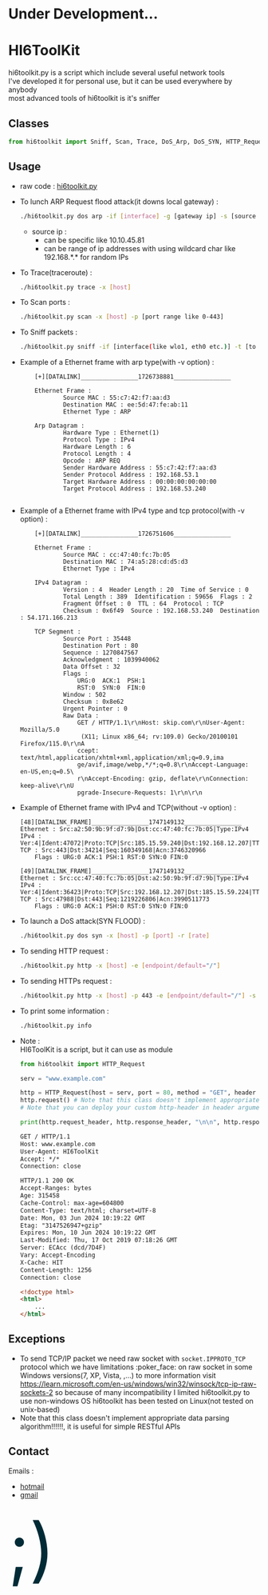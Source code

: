 # Under Development...
# HI6ToolKit
hi6toolkit.py is a script which include several useful network tools  
I've developed it for personal use, but it can be used everywhere by anybody  
most advanced tools of hi6toolkit is it's sniffer

## Classes
``` python
from hi6toolkit import Sniff, Scan, Trace, DoS_Arp, DoS_SYN, HTTP_Request, Tunnel
```

## Usage
- raw code :
    [hi6toolkit.py](https://raw.githubusercontent.com/HI6Cypher/HI6ToolKit/main/hi6toolkit.py)

- To lunch ARP Request flood attack(it downs local gateway) :
    ``` bash
    ./hi6toolkit.py dos arp -if [interface] -g [gateway ip] -s [source ip] -sm [mac address]
    ```
    - source ip :
        - can be specific like 10.10.45.81
        - can be range of ip addresses with using wildcard char like 192.168.\*.\* for random IPs

- To Trace(traceroute) :
    ``` bash
    ./hi6toolkit.py trace -x [host]
    ```

- To Scan ports :
    ``` bash
    ./hi6toolkit.py scan -x [host] -p [port range like 0-443]
    ```

- To Sniff packets :
    ``` bash
    ./hi6toolkit.py sniff -if [interface(like wlo1, eth0 etc.)] -t [to store in file]
    ```

- Example of a Ethernet frame with arp type(with -v option) :
    ``` text
        [+][DATALINK]________________1726738881________________

        Ethernet Frame :
                Source MAC : 55:c7:42:f7:aa:d3
                Destination MAC : ee:5d:47:fe:ab:11
                Ethernet Type : ARP

        Arp Datagram :
                Hardware Type : Ethernet(1)
                Protocol Type : IPv4
                Hardware Length : 6
                Protocol Length : 4
                Opcode : ARP REQ
                Sender Hardware Address : 55:c7:42:f7:aa:d3
                Sender Protocol Address : 192.168.53.1
                Target Hardware Address : 00:00:00:00:00:00
                Target Protocol Address : 192.168.53.240


    ```

- Example of a Ethernet frame with IPv4 type and tcp protocol(with -v option) :
    ``` text
        [+][DATALINK]________________1726751606________________

        Ethernet Frame :
                Source MAC : cc:47:40:fc:7b:05
                Destination MAC : 74:a5:28:cd:d5:d3
                Ethernet Type : IPv4

        IPv4 Datagram :
                Version : 4  Header Length : 20  Time of Service : 0
                Total Length : 389  Identification : 59656  Flags : 2
                Fragment Offset : 0  TTL : 64  Protocol : TCP
                Checksum : 0x6f49  Source : 192.168.53.240  Destination : 54.171.166.213

        TCP Segment :
                Source Port : 35448
                Destination Port : 80
                Sequence : 1270847567
                Acknowledgment : 1039940062
                Data Offset : 32
                Flags :
                    URG:0  ACK:1  PSH:1
                    RST:0  SYN:0  FIN:0
                Window : 502
                Checksum : 0x8e62
                Urgent Pointer : 0
                Raw Data :
                    GET / HTTP/1.1\r\nHost: skip.com\r\nUser-Agent: Mozilla/5.0
                     (X11; Linux x86_64; rv:109.0) Gecko/20100101 Firefox/115.0\r\nA
                    ccept: text/html,application/xhtml+xml,application/xml;q=0.9,ima
                    ge/avif,image/webp,*/*;q=0.8\r\nAccept-Language: en-US,en;q=0.5\
                    r\nAccept-Encoding: gzip, deflate\r\nConnection: keep-alive\r\nU
                    pgrade-Insecure-Requests: 1\r\n\r\n
    ```

- Example of Ethernet frame with IPv4 and TCP(without -v option) :
    ```
    [48][DATALINK_FRAME]________________1747149132________________
    Ethernet : Src:a2:50:9b:9f:d7:9b|Dst:cc:47:40:fc:7b:05|Type:IPv4
    IPv4 : Ver:4|Ident:47072|Proto:TCP|Src:185.15.59.240|Dst:192.168.12.207|TTL:51
    TCP : Src:443|Dst:34214|Seq:160349168|Acn:3746320966
        Flags : URG:0 ACK:1 PSH:1 RST:0 SYN:0 FIN:0

    [49][DATALINK_FRAME]________________1747149132________________
    Ethernet : Src:cc:47:40:fc:7b:05|Dst:a2:50:9b:9f:d7:9b|Type:IPv4
    IPv4 : Ver:4|Ident:36423|Proto:TCP|Src:192.168.12.207|Dst:185.15.59.224|TTL:64
    TCP : Src:47988|Dst:443|Seq:1219226806|Acn:3990511773
        Flags : URG:0 ACK:1 PSH:0 RST:0 SYN:0 FIN:0
    ```

- To launch a DoS attack(SYN FLOOD) :
    ``` bash
    ./hi6toolkit.py dos syn -x [host] -p [port] -r [rate]
    ```

- To sending HTTP request :
    ``` bash
    ./hi6toolkit.py http -x [host] -e [endpoint/default="/"]
    ```

- To sending HTTPs request :
    ``` bash
    ./hi6toolkit.py http -x [host] -p 443 -e [endpoint/default="/"] -s
    ```

- To print some information :
    ``` bash
    ./hi6toolkit.py info
    ```

- Note :  
HI6ToolKit is a script, but it can use as module
    ``` python
    from hi6toolkit import HTTP_Request

    serv = "www.example.com"

    http = HTTP_Request(host = serv, port = 80, method = "GET", header = None, end = "/", https = False)
    http.request() # Note that this class doesn't implement appropriate data parsing algorithm!!!!!!, it is useful for RESTful APIs
    # Note that you can deploy your custom http-header in header argument

    print(http.request_header, http.response_header, "\n\n", http.response)
    ```

    ``` html
    GET / HTTP/1.1
    Host: www.example.com
    User-Agent: HI6ToolKit
    Accept: */*
    Connection: close

    HTTP/1.1 200 OK
    Accept-Ranges: bytes
    Age: 315458
    Cache-Control: max-age=604800
    Content-Type: text/html; charset=UTF-8
    Date: Mon, 03 Jun 2024 10:19:22 GMT
    Etag: "3147526947+gzip"
    Expires: Mon, 10 Jun 2024 10:19:22 GMT
    Last-Modified: Thu, 17 Oct 2019 07:18:26 GMT
    Server: ECAcc (dcd/7D4F)
    Vary: Accept-Encoding
    X-Cache: HIT
    Content-Length: 1256
    Connection: close

    <!doctype html>
    <html>
        ...
    </html>
    ```

## Exceptions
- To send TCP/IP packet we need raw socket with `socket.IPPROTO_TCP` protocol which
we have limitations :poker_face: on raw socket in some Windows versions(7, XP, Vista, ,...)
to more information visit <https://learn.microsoft.com/en-us/windows/win32/winsock/tcp-ip-raw-sockets-2>
so because of many incompatibility I limited hi6toolkit.py to use non-windows OS
hi6toolkit has been tested on Linux(not tested on unix-based)
- Note that this class doesn't implement appropriate data parsing algorithm!!!!!!, it is useful for simple RESTful APIs

## Contact
Emails :  
- [hotmail](mailto:huaweisclu31@hotmail.com)  
- [gmail](mailto:swhwap.net@gmail.com)

<span style="color:#002b36;font-size:140">;)</span>

